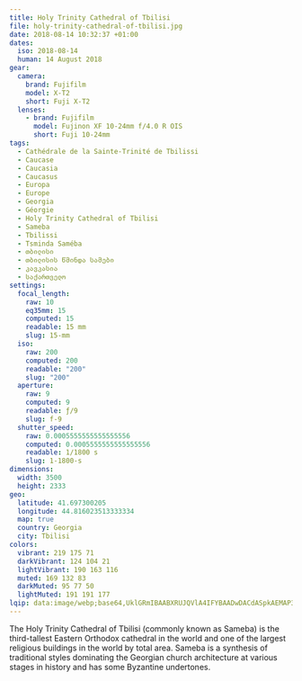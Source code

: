 ```yaml
---
title: Holy Trinity Cathedral of Tbilisi
file: holy-trinity-cathedral-of-tbilisi.jpg
date: 2018-08-14 10:32:37 +01:00
dates:
  iso: 2018-08-14
  human: 14 August 2018
gear:
  camera:
    brand: Fujifilm
    model: X-T2
    short: Fuji X-T2
  lenses:
    - brand: Fujifilm
      model: Fujinon XF 10-24mm f/4.0 R OIS
      short: Fuji 10-24mm
tags:
  - Cathédrale de la Sainte-Trinité de Tbilissi
  - Caucase
  - Caucasia
  - Caucasus
  - Europa
  - Europe
  - Georgia
  - Géorgie
  - Holy Trinity Cathedral of Tbilisi
  - Sameba
  - Tbilissi
  - Tsminda Saméba
  - თბილისი
  - თბილისის წმინდა სამები
  - კავკასია
  - საქართველო
settings:
  focal_length:
    raw: 10
    eq35mm: 15
    computed: 15
    readable: 15 mm
    slug: 15-mm
  iso:
    raw: 200
    computed: 200
    readable: "200"
    slug: "200"
  aperture:
    raw: 9
    computed: 9
    readable: ƒ/9
    slug: f-9
  shutter_speed:
    raw: 0.0005555555555555556
    computed: 0.0005555555555555556
    readable: 1/1800 s
    slug: 1-1800-s
dimensions:
  width: 3500
  height: 2333
geo:
  latitude: 41.697300205
  longitude: 44.816023513333334
  map: true
  country: Georgia
  city: Tbilisi
colors:
  vibrant: 219 175 71
  darkVibrant: 124 104 21
  lightVibrant: 190 163 116
  muted: 169 132 83
  darkMuted: 95 77 50
  lightMuted: 191 191 177
lqip: data:image/webp;base64,UklGRmIBAABXRUJQVlA4IFYBAADwDACdASpkAEMAP3GmyVo0rL+wKvlc2/AuCWUA0JBWoTHQC7t9rH8tE27KMJ5mp3m6ceBk/dofiZXaHuQwhaOLycyQ/+Jy33g/0I66eAnxDTqV1y9vGR+DR9S/iFmRjamjaJNPcQL9CSSPhgS3gRFUAP7txNXPK1qbWPRsBGC61I3UzDmtqQcwcTeVg+TtxjVmo0uTKD0W+ZZgcI9OKSM1s0Xxy5sjNHwt0VvKs+rINnJpfMIZIa0K//5SKBofDPs69szxbY+BAT34WTZ/z+sceFGtB4hj0mW/HSjkcd1eOyLCMefFMgswK7C1lugmbANM8A3r2t1GaiECVzQGbfJAVyheUpJ0HccLXmwpmlEikF+LCFz5mqjcKf4uZu5xGoTPhXUHpBCHqa0uPE3i3X/lsppPQrcXms17Kz8SQsrobZvXzY+hQN5ZIo7eoEjAXgJTu3uqAAA=
---
```


The Holy Trinity Cathedral of Tbilisi (commonly known as Sameba) is the third-tallest Eastern Orthodox cathedral in the world and one of the largest religious buildings in the world by total area. Sameba is a synthesis of traditional styles dominating the Georgian church architecture at various stages in history and has some Byzantine undertones.
